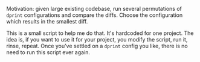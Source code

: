 Motivation: given large existing codebase, run several permutations of `dprint` configurations and compare the diffs.
Choose the configuration which results in the smallest diff.

This is a small script to help me do that.  It's hardcoded for one project.  The idea is, if you want to use it for your
project, you modify the script, run it, rinse, repeat.  Once you've settled on a `dprint` config you like, there is no
need to run this script ever again.